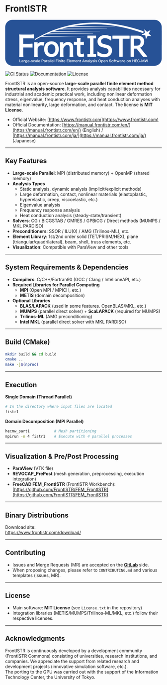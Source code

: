 # FrontISTR

![Logo](./doc/FrontISTR_logo.svg)

[![CI Status](https://gitlab.com/frontistr-commons/frontistr/badges/master/pipeline.svg)](https://gitlab.com/frontistr-commons/frontistr/-/pipelines)
[![Documentation](https://img.shields.io/badge/docs-latest-blue)](https://manual.frontistr.com/en/)
[![License](https://img.shields.io/badge/license-MIT-green)](License.txt)

FrontISTR is an open-source **large-scale parallel finite element method structural analysis software**. It provides analysis capabilities necessary for industrial and academic practical work, including nonlinear deformation stress, eigenvalue, frequency response, and heat conduction analyses with material nonlinearity, large deformation, and contact. The license is **MIT License**.

* Official Website: [https://www.frontistr.com](https://www.frontistr.com)
* Official Documentation: [https://manual.frontistr.com/en/](https://manual.frontistr.com/en/) (English) / [https://manual.frontistr.com/ja/](https://manual.frontistr.com/ja/) (Japanese)

---

## Key Features

* **Large-scale Parallel**: MPI (distributed memory) + OpenMP (shared memory)
* **Analysis Types**
  * Static analysis, dynamic analysis (implicit/explicit methods)
  * Large deformation, contact, nonlinear materials (elastoplastic, hyperelastic, creep, viscoelastic, etc.)
  * Eigenvalue analysis
  * Frequency response analysis
  * Heat conduction analysis (steady-state/transient)
* **Solvers**: CG / BiCGSTAB / GMRES / GPBiCG / Direct methods (MUMPS / MKL PARDISO)
* **Preconditioners**: SSOR / ILU(0) / AMG (Trilinos-ML), etc.
* **Element Library**: 1st/2nd order solid (TET/PRISM/HEX), plane (triangular/quadrilateral), beam, shell, truss elements, etc.
* **Visualization**: Compatible with ParaView and other tools

---

## System Requirements & Dependencies

* **Compilers**: C/C++/Fortran90 (GCC / Clang / Intel oneAPI, etc.)
* **Required Libraries for Parallel Computing**
  * **MPI** (Open MPI / MPICH, etc.)
  * **METIS** (domain decomposition)
* **Optional Libraries**
  * **BLAS/LAPACK** (used in some features. OpenBLAS/MKL, etc.)
  * **MUMPS** (parallel direct solver) + **ScaLAPACK** (required for MUMPS)
  * **Trilinos-ML** (AMG preconditioning)
  * **Intel MKL** (parallel direct solver with MKL PARDISO)

---

## Build (CMake)

```bash
mkdir build && cd build
cmake ..
make -j$(nproc)
```

---

## Execution

**Single Domain (Thread Parallel)**

```bash
# In the directory where input files are located
fistr1
```

**Domain Decomposition (MPI Parallel)**

```bash
hecmw_part1           # Mesh partitioning
mpirun -n 4 fistr1    # Execute with 4 parallel processes
```

---

## Visualization & Pre/Post Processing

* **ParaView** (VTK file)
* **REVOCAP_PrePost** (mesh generation, preprocessing, execution integration)
* **FreeCAD FEM_FrontISTR** (FrontISTR Workbench): [https://github.com/FrontISTR/FEM_FrontISTR](https://github.com/FrontISTR/FEM_FrontISTR)

---

## Binary Distributions

Download site:  
https://www.frontistr.com/download/

---

## Contributing

* Issues and Merge Requests (MR) are accepted on the **[GitLab](https://gitlab.com/FrontISTR-Commons/FrontISTR)** side.
* When proposing changes, please refer to `CONTRIBUTING.md` and various templates (issues, MR).

---

## License

* Main software: **MIT License** (see `License.txt` in the repository)
* Integration libraries (METIS/MUMPS/Trilinos-ML/MKL, etc.) follow their respective licenses.

---

## Acknowledgments

FrontISTR is continuously developed by a development community (FrontISTR Commons) consisting of universities, research institutions, and companies. We appreciate the support from related research and development projects (innovative simulation software, etc.).  
The porting to the GPU was carried out with the support of the Information Technology Center, the University of Tokyo.
